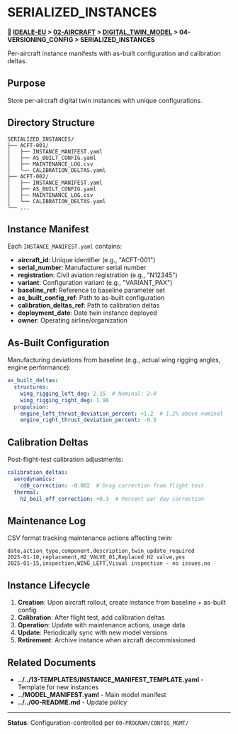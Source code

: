 # SERIALIZED_INSTANCES

**📍 [IDEALE-EU](../../../) > [02-AIRCRAFT](../../) > [DIGITAL_TWIN_MODEL](../) > 04-VERSIONING_CONFIG > SERIALIZED_INSTANCES**

Per-aircraft instance manifests with as-built configuration and calibration deltas.

## Purpose

Store per-aircraft digital twin instances with unique configurations.

## Directory Structure

```
SERIALIZED_INSTANCES/
├── ACFT-001/
│   ├── INSTANCE_MANIFEST.yaml
│   ├── AS_BUILT_CONFIG.yaml
│   ├── MAINTENANCE_LOG.csv
│   └── CALIBRATION_DELTAS.yaml
├── ACFT-002/
│   ├── INSTANCE_MANIFEST.yaml
│   ├── AS_BUILT_CONFIG.yaml
│   ├── MAINTENANCE_LOG.csv
│   └── CALIBRATION_DELTAS.yaml
└── ...
```

## Instance Manifest

Each `INSTANCE_MANIFEST.yaml` contains:
- **aircraft_id**: Unique identifier (e.g., "ACFT-001")
- **serial_number**: Manufacturer serial number
- **registration**: Civil aviation registration (e.g., "N12345")
- **variant**: Configuration variant (e.g., "VARIANT_PAX")
- **baseline_ref**: Reference to baseline parameter set
- **as_built_config_ref**: Path to as-built configuration
- **calibration_deltas_ref**: Path to calibration deltas
- **deployment_date**: Date twin instance deployed
- **owner**: Operating airline/organization

## As-Built Configuration

Manufacturing deviations from baseline (e.g., actual wing rigging angles, engine performance):
```yaml
as_built_deltas:
  structures:
    wing_rigging_left_deg: 2.15  # Nominal: 2.0
    wing_rigging_right_deg: 1.98
  propulsion:
    engine_left_thrust_deviation_percent: +1.2  # 1.2% above nominal
    engine_right_thrust_deviation_percent: -0.5
```

## Calibration Deltas

Post-flight-test calibration adjustments:
```yaml
calibration_deltas:
  aerodynamics:
    cd0_correction: -0.002  # Drag correction from flight test
  thermal:
    h2_boil_off_correction: +0.3  # Percent per day correction
```

## Maintenance Log

CSV format tracking maintenance actions affecting twin:
```csv
date,action_type,component,description,twin_update_required
2025-01-10,replacement,H2_VALVE_01,Replaced H2 valve,yes
2025-01-15,inspection,WING_LEFT,Visual inspection - no issues,no
```

## Instance Lifecycle

1. **Creation**: Upon aircraft rollout, create instance from baseline + as-built config
2. **Calibration**: After flight test, add calibration deltas
3. **Operation**: Update with maintenance actions, usage data
4. **Update**: Periodically sync with new model versions
5. **Retirement**: Archive instance when aircraft decommissioned

## Related Documents

- **../../13-TEMPLATES/INSTANCE_MANIFEST_TEMPLATE.yaml** - Template for new instances
- **../MODEL_MANIFEST.yaml** - Main model manifest
- **../../00-README.md** - Update policy

---

**Status**: Configuration-controlled per `00-PROGRAM/CONFIG_MGMT/`
